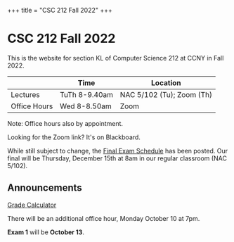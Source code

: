 +++
title = "CSC 212 Fall 2022"
+++

# CSC 212 Fall 2022

This is the website for section KL of Computer Science 212 at CCNY in Fall 2022.

|              | Time           | Location          |
| ------------ | -------------  | ----------------- |
| Lectures     | TuTh 8-9.40am  | NAC 5/102 (Tu); Zoom (Th) |
| Office Hours | Wed 8-8.50am   | Zoom              |

Note: Office hours also by appointment.

Looking for the Zoom link? It's on Blackboard.

While still subject to change, the [Final Exam Schedule](https://www.ccny.cuny.edu/registrar/fall-2022-final-exam-schedule) has been posted.
Our final will be Thursday, December 15th at 8am in our regular classroom (NAC 5/102).

## Announcements

[Grade Calculator](./calculator/index.html)

There will be an additional office hour, Monday October 10 at 7pm.

**Exam 1** will be **October 13**.
